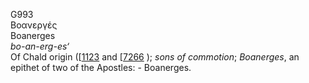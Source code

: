 <body>
  <p>G993<br>  Βοανεργές  <br> Boanerges  <br><i>bo-an-erg-es‘ </i><br>Of Chald origin ([<a href="h1123.htm">1123</a>  and [<a href="h7266.htm">7266</a> ); <i>sons</i> <i>of</i> <i>commotion</i>; <i>Boanerges</i>, an epithet of two of the Apostles: - Boanerges.<br></p>
 </body>